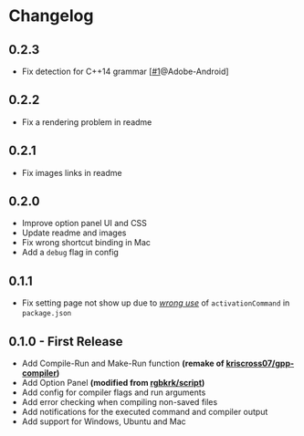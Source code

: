 # Changelog

## 0.2.3
* Fix detection for C++14 grammar [[\#1](https://github.com/tomlau10/gcc-make-run/issues/1)@Adobe-Android]

## 0.2.2
* Fix a rendering problem in readme

## 0.2.1
* Fix images links in readme

## 0.2.0
* Improve option panel UI and CSS
* Update readme and images
* Fix wrong shortcut binding in Mac
* Add a `debug` flag in config

## 0.1.1
* Fix setting page not show up due to [*wrong use*](https://discuss.atom.io/t/configuration-vars-dont-show-up/14480) of `activationCommand` in `package.json`

## 0.1.0 - First Release
* Add Compile-Run and Make-Run function **(remake of [kriscross07/gpp-compiler](https://atom.io/packages/gpp-compiler))**
* Add Option Panel **(modified from [rgbkrk/script](https://atom.io/packages/script))**
* Add config for compiler flags and run arguments
* Add error checking when compiling non-saved files
* Add notifications for the executed command and compiler output
* Add support for Windows, Ubuntu and Mac
